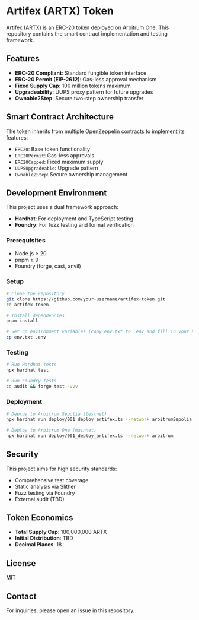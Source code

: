 # Artifex (ARTX) Token

Artifex (ARTX) is an ERC-20 token deployed on Arbitrum One. This repository contains the smart contract implementation and testing framework.

## Features

- **ERC-20 Compliant**: Standard fungible token interface
- **ERC-20 Permit (EIP-2612)**: Gas-less approval mechanism
- **Fixed Supply Cap**: 100 million tokens maximum
- **Upgradeability**: UUPS proxy pattern for future upgrades
- **Ownable2Step**: Secure two-step ownership transfer

## Smart Contract Architecture

The token inherits from multiple OpenZeppelin contracts to implement its features:
- `ERC20`: Base token functionality
- `ERC20Permit`: Gas-less approvals
- `ERC20Capped`: Fixed maximum supply
- `UUPSUpgradeable`: Upgrade pattern
- `Ownable2Step`: Secure ownership management

## Development Environment

This project uses a dual framework approach:
- **Hardhat**: For deployment and TypeScript testing
- **Foundry**: For fuzz testing and formal verification

### Prerequisites

- Node.js ≥ 20
- pnpm ≥ 9
- Foundry (forge, cast, anvil)

### Setup

```bash
# Clone the repository
git clone https://github.com/your-username/artifex-token.git
cd artifex-token

# Install dependencies
pnpm install

# Set up environment variables (copy env.txt to .env and fill in your keys)
cp env.txt .env
```

### Testing

```bash
# Run Hardhat tests
npx hardhat test

# Run Foundry tests
cd audit && forge test -vvv
```

### Deployment

```bash
# Deploy to Arbitrum Sepolia (testnet)
npx hardhat run deploy/001_deploy_artifex.ts --network arbitrumSepolia

# Deploy to Arbitrum One (mainnet)
npx hardhat run deploy/001_deploy_artifex.ts --network arbitrum
```

## Security

This project aims for high security standards:
- Comprehensive test coverage
- Static analysis via Slither
- Fuzz testing via Foundry
- External audit (TBD)

## Token Economics

- **Total Supply Cap**: 100,000,000 ARTX
- **Initial Distribution**: TBD
- **Decimal Places**: 18

## License

MIT

## Contact

For inquiries, please open an issue in this repository.
